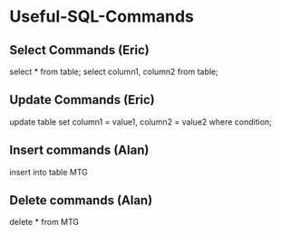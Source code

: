 # Useful-SQL-Commands

## Select Commands (Eric)
select * from table;
select column1, column2 from table;
## Update Commands (Eric)
update table set column1 = value1, column2 = value2 where condition;


## Insert commands (Alan)

insert into table MTG

## Delete commands (Alan)

delete * from MTG
